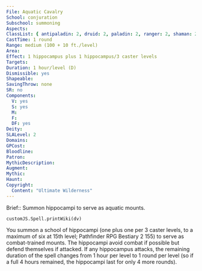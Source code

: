 ```yaml
---
File: Aquatic Cavalry
School: conjuration
Subschool: summoning
Aspects: 
ClassList: { antipaladin: 2, druid: 2, paladin: 2, ranger: 2, shaman: 2, summoner: 2, unchained summoner: 2 }
CastTime: 1 round
Range: medium (100 + 10 ft./level)
Area: 
Effect: 1 hippocampus plus 1 hippocampus/3 caster levels
Targets: 
Duration: 1 hour/level (D)
Dismissible: yes
Shapeable: 
SavingThrow: none
SR: no
Components:
  V: yes
  S: yes
  M: 
  F: 
  DF: yes
Deity: 
SLALevel: 2
Domains: 
GPCost: 
Bloodline: 
Patron: 
MythicDescription: 
Augment: 
Mythic: 
Haunt: 
Copyright:
  Content: "Ultimate Wilderness"
---
```

Brief:: Summon hippocampi to serve as aquatic mounts.

```dataviewjs
customJS.Spell.printWiki(dv)
```

You summon a school of hippocampi (one plus one per 3 caster levels, to a maximum of six at 15th level; Pathfinder RPG Bestiary 2 155) to serve as combat-trained mounts. The hippocampi avoid combat if possible but defend themselves if attacked. If any hippocampus attacks, the remaining duration of the spell changes from 1 hour per level to 1 round per level (so if a full 4 hours remained, the hippocampi last for only 4 more rounds).

